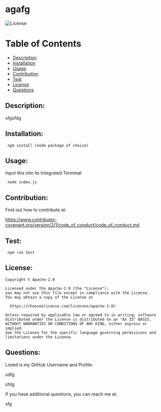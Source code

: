 
  
  # agafg
  ![License](https://img.shields.io/badge/license-Apache2.0-brightgreen)

  # Table of Contents
  * [Description](#description)
  * [Installation](#dependencies)
  * [Usage](#usage)
  * [Contribution](#contribution)
  * [Test](#test)
  * [License](#license)
  * [Questions](#questions)

  
  ## Description:
  
  sfgsfdg
  
  ## Installation:

  ``  npm install (node package of choice)
  ``
  
  ## Usage:

  Input this into its Integrated Terminal:
  
  ``  node index.js
  ``
  
  ## Contribution:

  Find out how to contribute at:
  
  https://www.contributor-covenant.org/version/2/1/code_of_conduct/code_of_conduct.md
  
  ## Test:
  
  ``  npm run test
  ``  
  
  ## License:
            
    Copyright © Apache-2.0

    Licensed under the Apache-2.0 (the "License");
    you may not use this file except in compliance with the License.
    You may obtain a copy of the License at
    
      https://choosealicense.com/licenses/apache-2.0/
    
    Unless required by applicable law or agreed to in writing, software
    distributed under the License is distributed on an "AS IS" BASIS,
    WITHOUT WARRANTIES OR CONDITIONS OF ANY KIND, either express or implied.
    See the License for the specific language governing permissions and
    limitations under the License.
  

  ## Questions:

  Listed is my GitHub Username and Profile:
  
  sdfg

  sfdg
  
  If you have additional questions, you can reach me at:
  
  sfg
    
  